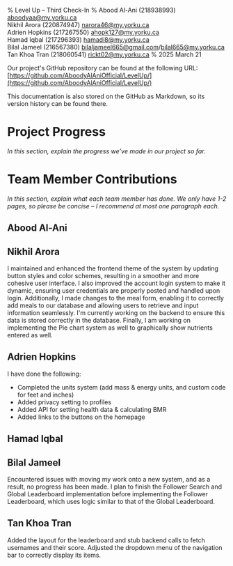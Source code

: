 % Level Up – Third Check-In
% Abood Al-Ani (218938993) <aboodyaa@my.yorku.ca>  
  Nikhil Arora (220874947) <narora46@my.yorku.ca>  
  Adrien Hopkins (217267550) <ahopk127@my.yorku.ca>  
  Hamad Iqbal (217296393) <hamadi8@my.yorku.ca>  
  Bilal Jameel (216567380) <bilaljameel665@gmail.com>/<bilal665@my.yorku.ca>  
  Tan Khoa Tran (218060541) <rickt02@my.yorku.ca>
% 2025 March 21

Our project's GitHub repository can be found at the following URL:  
[https://github.com/AboodyAlAniOfficial/LevelUp/](https://github.com/AboodyAlAniOfficial/LevelUp/)

This documentation is also stored on the GitHub as Markdown, so its version history can be found there.

# Project Progress

*In this section, explain the progress we’ve made in our project so far.*

# Team Member Contributions

*In this section, explain what each team member has done.  We only have 1-2 pages, so please be concise – I recommend at most one paragraph each.*

## Abood Al-Ani

## Nikhil Arora
I maintained and enhanced the frontend theme of the system by updating button styles and color schemes, resulting in a smoother and more cohesive user interface. I also improved the account login system to make it dynamic, ensuring user credentials are properly posted and handled upon login. Additionally, I made changes to the meal form, enabling it to correctly add meals to our database and allowing users to retrieve and input information seamlessly. I'm currently working on the backend to ensure this data is stored correctly in the database. Finally, I am working on implementing the Pie chart system as well to graphically show nutrients entered as well.

## Adrien Hopkins

I have done the following:

- Completed the units system (add mass & energy units, and custom code for feet and inches)
- Added privacy setting to profiles
- Added API for setting health data & calculating BMR
- Added links to the buttons on the homepage

## Hamad Iqbal

## Bilal Jameel
Encountered issues with moving my work onto a new system, and as a result, no progress has been made. I plan to finish the Follower Search and Global Leaderboard implementation before implementing the Follower Leaderboard, which uses logic similar to that of the Global Leaderboard.

## Tan Khoa Tran
Added the layout for the leaderboard and stub backend calls to fetch usernames and their score. 
Adjusted the dropdown menu of the navigation bar to correctly display its items.
